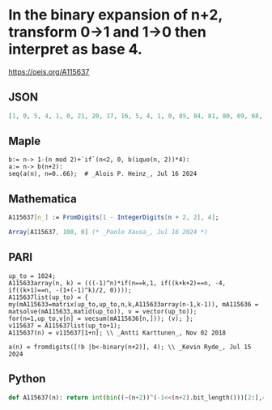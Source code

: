 # In the binary expansion of n\+2, transform 0\-\>1 and 1\-\>0 then interpret as base 4\.
https://oeis.org/A115637
## JSON
```JSON
[1, 0, 5, 4, 1, 0, 21, 20, 17, 16, 5, 4, 1, 0, 85, 84, 81, 80, 69, 68, 65, 64, 21, 20, 17, 16, 5, 4, 1, 0, 341, 340, 337, 336, 325, 324, 321, 320, 277, 276, 273, 272, 261, 260, 257, 256, 85, 84, 81, 80, 69, 68, 65, 64, 21, 20, 17, 16, 5, 4, 1, 0, 1365, 1364, 1361, 1360, 1349]
```
## Maple
```Maple
b:= n-> 1-(n mod 2)+`if`(n<2, 0, b(iquo(n, 2))*4):
a:= n-> b(n+2):
seq(a(n), n=0..66);  # _Alois P. Heinz_, Jul 16 2024
```
## Mathematica
```Mathematica
A115637[n_] := FromDigits[1 - IntegerDigits[n + 2, 2], 4];
```
```Mathematica
Array[A115637, 100, 0] (* _Paolo Xausa_, Jul 16 2024 *)
```
## PARI
```PARI
up_to = 1024;
A115633array(n, k) = (((-1)^n)*if(n==k,1, if((k+k+2)==n, -4, if((k+1)==n, -(1+(-1)^k)/2, 0))));
A115637list(up_to) = { my(mA115633=matrix(up_to,up_to,n,k,A115633array(n-1,k-1)), mA115636 = matsolve(mA115633,matid(up_to)), v = vector(up_to)); for(n=1,up_to,v[n] = vecsum(mA115636[n,])); (v); };
v115637 = A115637list(up_to+1);
A115637(n) = v115637[1+n]; \\ _Antti Karttunen_, Nov 02 2018
```
```PARI
a(n) = fromdigits([!b |b<-binary(n+2)], 4); \\ _Kevin Ryde_, Jul 15 2024
```
## Python
```Python
def A115637(n): return int(bin((~(n+2))^(-1<<(n+2).bit_length()))[2:],4) # _Chai Wah Wu_, Jul 17 2024
```

